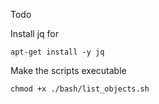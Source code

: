 
Todo

Install jq for

```
apt-get install -y jq
```

Make the scripts executable

```
chmod +x ./bash/list_objects.sh
```